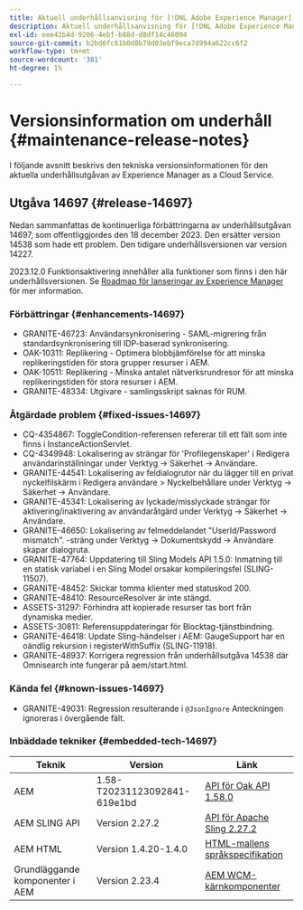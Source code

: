 ```yaml
---
title: Aktuell underhållsanvisning för [!DNL Adobe Experience Manager] as a Cloud Service.
description: Aktuell underhållsanvisning för [!DNL Adobe Experience Manager] as a Cloud Service.
exl-id: eee42b4d-9206-4ebf-b88d-d8df14c46094
source-git-commit: b2bd6fc61b0d8b79d03ebf9eca7d994a622cc6f2
workflow-type: tm+mt
source-wordcount: '381'
ht-degree: 1%

---
```


# Versionsinformation om underhåll {#maintenance-release-notes}

I följande avsnitt beskrivs den tekniska versionsinformationen för den aktuella underhållsutgåvan av Experience Manager as a Cloud Service.

## Utgåva 14697 {#release-14697}

Nedan sammanfattas de kontinuerliga förbättringarna av underhållsutgåvan 14697, som offentliggjordes den 18 december 2023. Den ersätter version 14538 som hade ett problem. Den tidigare underhållsversionen var version 14227.

2023.12.0 Funktionsaktivering innehåller alla funktioner som finns i den här underhållsversionen. Se [Roadmap för lanseringar av Experience Manager](https://experienceleague.adobe.com/docs/experience-manager-release-information/aem-release-updates/update-releases-roadmap.html) för mer information.

### Förbättringar {#enhancements-14697}

* GRANITE-46723: Användarsynkronisering - SAML-migrering från standardsynkronisering till IDP-baserad synkronisering.
* OAK-10311: Replikering - Optimera blobbjämförelse för att minska replikeringstiden för stora grupper resurser i AEM.
* OAK-10511: Replikering - Minska antalet nätverksrundresor för att minska replikeringstiden för stora resurser i AEM.
* GRANITE-48334: Utgivare - samlingsskript saknas för RUM.

### Åtgärdade problem {#fixed-issues-14697}

* CQ-4354867: ToggleCondition-referensen refererar till ett fält som inte finns i InstanceActionServlet.
* CQ-4349948: Lokalisering av strängar för &#39;Profilegenskaper&#39; i Redigera användarinställningar under Verktyg → Säkerhet → Användare.
* GRANITE-44541: Lokalisering av feldialogrutor när du lägger till en privat nyckelfilskärm i Redigera användare > Nyckelbehållare under Verktyg → Säkerhet → Användare.
* GRANITE-45341: Lokalisering av lyckade/misslyckade strängar för aktivering/inaktivering av användaråtgärd under Verktyg → Säkerhet → Användare.
* GRANITE-46650: Lokalisering av felmeddelandet &quot;UserId/Password mismatch&quot;. -sträng under Verktyg → Dokumentskydd → Användare skapar dialogruta.
* GRANITE-47764: Uppdatering till Sling Models API 1.5.0: Inmatning till en statisk variabel i en Sling Model orsakar kompileringsfel (SLING-11507).
* GRANITE-48452: Skickar tomma klienter med statuskod 200.
* GRANITE-48410: ResourceResolver är inte stängd.
* ASSETS-31297: Förhindra att kopierade resurser tas bort från dynamiska medier.
* ASSETS-30811: Referensuppdateringar för Blocktag-tjänstbindning.
* GRANITE-46418: Update Sling-händelser i AEM: GaugeSupport har en oändlig rekursion i registerWithSuffix (SLING-11918).
* GRANITE-48937: Korrigera regression från underhållsutgåva 14538 där Omnisearch inte fungerar på aem/start.html.

### Kända fel {#known-issues-14697}

* GRANITE-49031: Regression resulterande i `@JsonIgnore` Anteckningen ignoreras i övergående fält.

### Inbäddade tekniker {#embedded-tech-14697}

| Teknik | Version | Länk |
|---|---|---|
| AEM | 1.58-T20231123092841-619e1bd | [API för Oak API 1.58.0](https://www.javadoc.io/doc/org.apache.jackrabbit/oak-api/1.58.0/index.html) |
| AEM SLING API | Version 2.27.2 | [API för Apache Sling 2.27.2](https://www.javadoc.io/doc/org.apache.sling/org.apache.sling.api/latest/index.html) |
| AEM HTML | Version 1.4.20-1.4.0 | [HTML-mallens språkspecifikation](https://github.com/adobe/htl-spec) |
| Grundläggande komponenter i AEM | Version 2.23.4 | [AEM WCM-kärnkomponenter](https://github.com/adobe/aem-core-wcm-components) |
